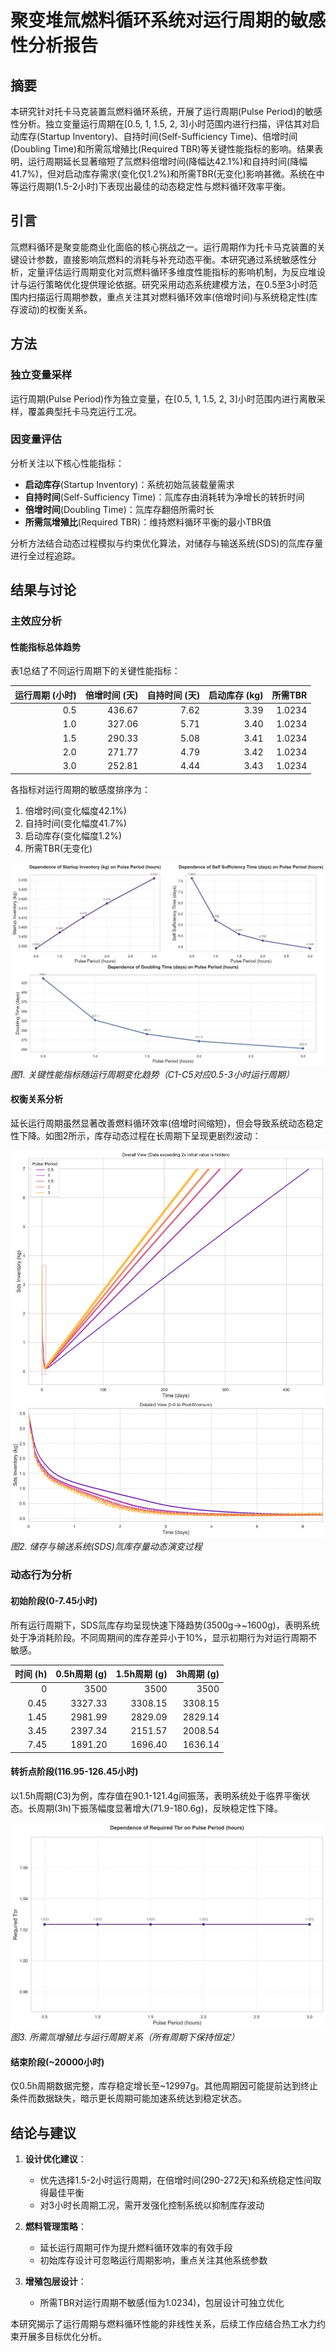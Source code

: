 # 聚变堆氚燃料循环系统对运行周期的敏感性分析报告

## 摘要

本研究针对托卡马克装置氚燃料循环系统，开展了运行周期(Pulse Period)的敏感性分析。独立变量运行周期在[0.5, 1, 1.5, 2, 3]小时范围内进行扫描，评估其对启动库存(Startup Inventory)、自持时间(Self-Sufficiency Time)、倍增时间(Doubling Time)和所需氚增殖比(Required TBR)等关键性能指标的影响。结果表明，运行周期延长显著缩短了氚燃料倍增时间(降幅达42.1%)和自持时间(降幅41.7%)，但对启动库存需求(变化仅1.2%)和所需TBR(无变化)影响甚微。系统在中等运行周期(1.5-2小时)下表现出最佳的动态稳定性与燃料循环效率平衡。

## 引言

氚燃料循环是聚变能商业化面临的核心挑战之一。运行周期作为托卡马克装置的关键设计参数，直接影响氚燃料的消耗与补充动态平衡。本研究通过系统敏感性分析，定量评估运行周期变化对氚燃料循环多维度性能指标的影响机制，为反应堆设计与运行策略优化提供理论依据。研究采用动态系统建模方法，在0.5至3小时范围内扫描运行周期参数，重点关注其对燃料循环效率(倍增时间)与系统稳定性(库存波动)的权衡关系。

## 方法

### 独立变量采样
运行周期(Pulse Period)作为独立变量，在[0.5, 1, 1.5, 2, 3]小时范围内进行离散采样，覆盖典型托卡马克运行工况。

### 因变量评估
分析关注以下核心性能指标：
- **启动库存**(Startup Inventory)：系统初始氚装载量需求
- **自持时间**(Self-Sufficiency Time)：氚库存由消耗转为净增长的转折时间
- **倍增时间**(Doubling Time)：氚库存翻倍所需时长
- **所需氚增殖比**(Required TBR)：维持燃料循环平衡的最小TBR值

分析方法结合动态过程模拟与约束优化算法，对储存与输送系统(SDS)的氚库存量进行全过程追踪。

## 结果与讨论

### 主效应分析

#### 性能指标总体趋势
表1总结了不同运行周期下的关键性能指标：

| 运行周期 (小时) | 倍增时间 (天) | 自持时间 (天) | 启动库存 (kg) | 所需TBR |
|----------------:|--------------:|--------------:|--------------:|--------:|
| 0.5             | 436.67        | 7.62          | 3.39          | 1.0234  |
| 1.0             | 327.06        | 5.71          | 3.40          | 1.0234  |
| 1.5             | 290.33        | 5.08          | 3.41          | 1.0234  |
| 2.0             | 271.77        | 4.79          | 3.42          | 1.0234  |
| 3.0             | 252.81        | 4.44          | 3.43          | 1.0234  |

各指标对运行周期的敏感度排序为：
1. 倍增时间(变化幅度42.1%)
2. 自持时间(变化幅度41.7%) 
3. 启动库存(变化幅度1.2%)
4. 所需TBR(无变化)

![性能指标趋势曲线图](combined_analysis_plots.svg)
*图1. 关键性能指标随运行周期变化趋势（C1-C5对应0.5-3小时运行周期）*

#### 权衡关系分析
延长运行周期虽然显著改善燃料循环效率(倍增时间缩短)，但会导致系统动态稳定性下降。如图2所示，库存动态过程在长周期下呈现更剧烈波动：

![SDS库存时间曲线图](sweep_sds_inventory_vs_pulse_period.svg)
*图2. 储存与输送系统(SDS)氚库存量动态演变过程*

### 动态行为分析

#### 初始阶段(0-7.45小时)
所有运行周期下，SDS氚库存均呈现快速下降趋势(3500g→~1600g)，表明系统处于净消耗阶段。不同周期间的库存差异小于10%，显示初期行为对运行周期不敏感。

| 时间 (h) | 0.5h周期 (g) | 1.5h周期 (g) | 3h周期 (g) |
|---------:|-------------:|-------------:|-----------:|
| 0        | 3500         | 3500         | 3500       |
| 0.45     | 3327.33      | 3308.15      | 3308.15    |
| 1.45     | 2981.99      | 2829.09      | 2829.14    |
| 3.45     | 2397.34      | 2151.57      | 2008.54    |
| 7.45     | 1891.20      | 1696.40      | 1636.14    |

#### 转折点阶段(116.95-126.45小时)
以1.5h周期(C3)为例，库存值在90.1-121.4g间振荡，表明系统处于临界平衡状态。长周期(3h)下振荡幅度显著增大(71.9-180.6g)，反映稳定性下降。

![Required TBR vs运行周期](line_Required_TBR_vs_pulse.period.svg)
*图3. 所需氚增殖比与运行周期关系（所有周期下保持恒定）*

#### 结束阶段(~20000小时)
仅0.5h周期数据完整，库存稳定增长至~12997g。其他周期因可能提前达到终止条件而数据缺失，暗示更长周期可能加速系统达到稳定状态。

## 结论与建议

1. **设计优化建议**：
   - 优先选择1.5-2小时运行周期，在倍增时间(290-272天)和系统稳定性间取得最佳平衡
   - 对3小时长周期工况，需开发强化控制系统以抑制库存波动

2. **燃料管理策略**：
   - 延长运行周期可作为提升燃料循环效率的有效手段
   - 初始库存设计可忽略运行周期影响，重点关注其他系统参数

3. **增殖包层设计**：
   - 所需TBR对运行周期不敏感(恒为1.0234)，包层设计可独立优化

本研究揭示了运行周期与燃料循环性能的非线性关系，后续工作应结合热工水力约束开展多目标优化分析。